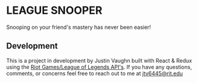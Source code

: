 # LEAGUE SNOOPER
Snooping on your friend's mastery has never been easier! 

## Development
This is a project in development by Justin Vaughn built with React & Redux using the [Riot Games/League of Legends API's](https://developer.riotgames.com/ "Riot Develper Portal"). If you have any questions, comments, or concerns feel free to reach out to me at jtv6445@rit.edu
